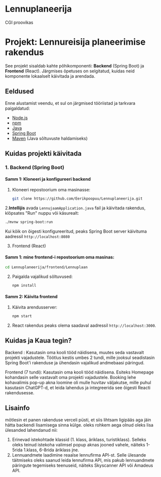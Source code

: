 # Lennuplaneerija
CGI proovikas

# Projekt: Lennureisija planeerimise rakendus

See projekt sisaldab kahte põhikomponenti: **Backend** (Spring Boot) ja **Frontend** (React). Järgmises õpetuses on selgitatud, kuidas neid komponente lokaalselt käivitada ja arendada.

## Eeldused

Enne alustamist veendu, et sul on järgmised tööriistad ja tarkvara paigaldatud:

- [Node.js](https://nodejs.org/en/) 
- [npm](https://www.npmjs.com/) 
- [Java](https://www.java.com/en/download/)
- [Spring Boot](https://spring.io/projects/spring-boot) 
- [Maven](https://maven.apache.org/) (Java sõltuvuste haldamiseks)

## Kuidas projekti käivitada

### 1. Backend (Spring Boot)

#### Samm 1: Kloneeri ja konfigureeri backend

1. Kloneeri  repostoorium oma masinasse:
   ```bash
   git clone https://github.com/Eerikpoopuu/Lennuplaneerija.git
   ```
2.**Intellijis** avada `LennujaamApplication.java` fail ja käivitada rakendus, klõpsates "Run" nuppu või käsurealt:

   ```bash
   ./mvnw spring-boot:run
   ```
 Kui kõik on õigesti konfigureeritud, peaks Spring Boot server käivituma aadressil `http://localhost:8080`
 
3. Frontend (React)

#### Samm 1: mine frontend-i repostoorium oma masinas:

   ```bash
   cd Lennuplaneerija/frontend/Lennuplaan

   ```

2. Paigalda vajalikud sõltuvused:

   ```bash
   npm install
   ```

#### Samm 2: Käivita frontend

1. Käivita arendusserver:

   ```bash
   npm start
   ```

2. React rakendus peaks olema saadaval aadressil `http://localhost:3000`.

## Kuidas ja Kaua tegin?

Backend : Kasutasin oma kooli tööd näidisena, muutes seda vastavalt projekti vajadustele. Töötlus kestis umbes 2 tundi, mille jooksul seadistasin Spring Boot'i rakenduse ja ühendasin vajalikud andmebaasi päringud.

Frontend (7 tundi): Kasutasin oma kooli tööd näidisena. Esiteks Homepage kohandasin selle vastavalt oma projekti vajadustele. Booking lehe kohavalimis pop-up akna loomine oli mulle huvitav väljakutse, mille puhul kasutasin ChatGPT-d, et leida lahendus ja integreerida see õigesti Reacti rakendusesse.

## Lisainfo
mõtlesin et panen rakenduse verceli püsti, et siis lihtsam ligipääs aga jäin hätta backendi lisamisega sinna külge.
oleks rohkem aega olnud oleks lisa ülesanded lahendanud nii:
1. Erinevad istekohtade klassid (1. klass, äriklass, turistiklass). Selleks oleks teinud istekoha valimsel popup aknas jooned vahele, näiteks 1-5rida 1.klass, 6-8rida äriklass jne.
2. Lennuandmete laadimine reaalse lennufirma API-st. Selle ülesande täitmiseks oleks saanud leida lennufirma API, mis pakub lennuandmete päringute tegemiseks teenuseid, näiteks Skyscanner API või Amadeus API.


   
